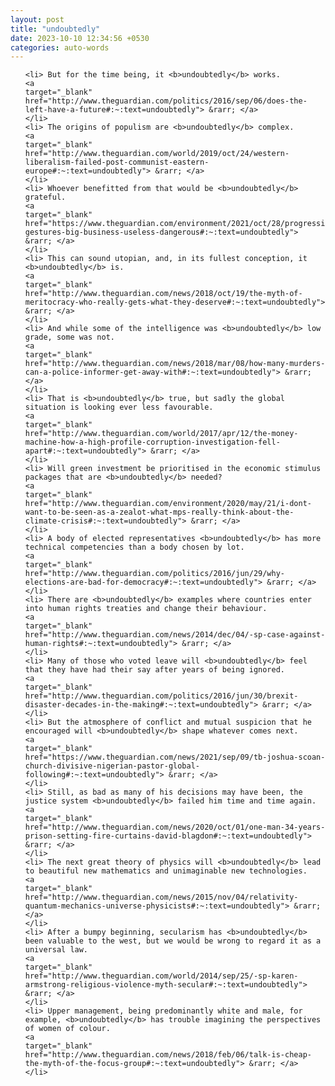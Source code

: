 ```yaml
---
layout: post
title: "undoubtedly"
date: 2023-10-10 12:34:56 +0530
categories: auto-words
---
```

<ol>

    <li> But for the time being, it <b>undoubtedly</b> works.
    <a 
    target="_blank" 
    href="http://www.theguardian.com/politics/2016/sep/06/does-the-left-have-a-future#:~:text=undoubtedly"> &rarr; </a>
    </li>
    <li> The origins of populism are <b>undoubtedly</b> complex.
    <a 
    target="_blank" 
    href="http://www.theguardian.com/world/2019/oct/24/western-liberalism-failed-post-communist-eastern-europe#:~:text=undoubtedly"> &rarr; </a>
    </li>
    <li> Whoever benefitted from that would be <b>undoubtedly</b> grateful.
    <a 
    target="_blank" 
    href="https://www.theguardian.com/environment/2021/oct/28/progressive-gestures-big-business-useless-dangerous#:~:text=undoubtedly"> &rarr; </a>
    </li>
    <li> This can sound utopian, and, in its fullest conception, it <b>undoubtedly</b> is.
    <a 
    target="_blank" 
    href="http://www.theguardian.com/news/2018/oct/19/the-myth-of-meritocracy-who-really-gets-what-they-deserve#:~:text=undoubtedly"> &rarr; </a>
    </li>
    <li> And while some of the intelligence was <b>undoubtedly</b> low grade, some was not.
    <a 
    target="_blank" 
    href="http://www.theguardian.com/news/2018/mar/08/how-many-murders-can-a-police-informer-get-away-with#:~:text=undoubtedly"> &rarr; </a>
    </li>
    <li> That is <b>undoubtedly</b> true, but sadly the global situation is looking ever less favourable.
    <a 
    target="_blank" 
    href="http://www.theguardian.com/world/2017/apr/12/the-money-machine-how-a-high-profile-corruption-investigation-fell-apart#:~:text=undoubtedly"> &rarr; </a>
    </li>
    <li> Will green investment be prioritised in the economic stimulus packages that are <b>undoubtedly</b> needed?
    <a 
    target="_blank" 
    href="http://www.theguardian.com/environment/2020/may/21/i-dont-want-to-be-seen-as-a-zealot-what-mps-really-think-about-the-climate-crisis#:~:text=undoubtedly"> &rarr; </a>
    </li>
    <li> A body of elected representatives <b>undoubtedly</b> has more technical competencies than a body chosen by lot.
    <a 
    target="_blank" 
    href="http://www.theguardian.com/politics/2016/jun/29/why-elections-are-bad-for-democracy#:~:text=undoubtedly"> &rarr; </a>
    </li>
    <li> There are <b>undoubtedly</b> examples where countries enter into human rights treaties and change their behaviour.
    <a 
    target="_blank" 
    href="http://www.theguardian.com/news/2014/dec/04/-sp-case-against-human-rights#:~:text=undoubtedly"> &rarr; </a>
    </li>
    <li> Many of those who voted leave will <b>undoubtedly</b> feel that they have had their say after years of being ignored.
    <a 
    target="_blank" 
    href="http://www.theguardian.com/politics/2016/jun/30/brexit-disaster-decades-in-the-making#:~:text=undoubtedly"> &rarr; </a>
    </li>
    <li> But the atmosphere of conflict and mutual suspicion that he encouraged will <b>undoubtedly</b> shape whatever comes next.
    <a 
    target="_blank" 
    href="https://www.theguardian.com/news/2021/sep/09/tb-joshua-scoan-church-divisive-nigerian-pastor-global-following#:~:text=undoubtedly"> &rarr; </a>
    </li>
    <li> Still, as bad as many of his decisions may have been, the justice system <b>undoubtedly</b> failed him time and time again.
    <a 
    target="_blank" 
    href="http://www.theguardian.com/news/2020/oct/01/one-man-34-years-prison-setting-fire-curtains-david-blagdon#:~:text=undoubtedly"> &rarr; </a>
    </li>
    <li> The next great theory of physics will <b>undoubtedly</b> lead to beautiful new mathematics and unimaginable new technologies.
    <a 
    target="_blank" 
    href="http://www.theguardian.com/news/2015/nov/04/relativity-quantum-mechanics-universe-physicists#:~:text=undoubtedly"> &rarr; </a>
    </li>
    <li> After a bumpy beginning, secularism has <b>undoubtedly</b> been valuable to the west, but we would be wrong to regard it as a universal law.
    <a 
    target="_blank" 
    href="http://www.theguardian.com/world/2014/sep/25/-sp-karen-armstrong-religious-violence-myth-secular#:~:text=undoubtedly"> &rarr; </a>
    </li>
    <li> Upper management, being predominantly white and male, for example, <b>undoubtedly</b> has trouble imagining the perspectives of women of colour.
    <a 
    target="_blank" 
    href="http://www.theguardian.com/news/2018/feb/06/talk-is-cheap-the-myth-of-the-focus-group#:~:text=undoubtedly"> &rarr; </a>
    </li>